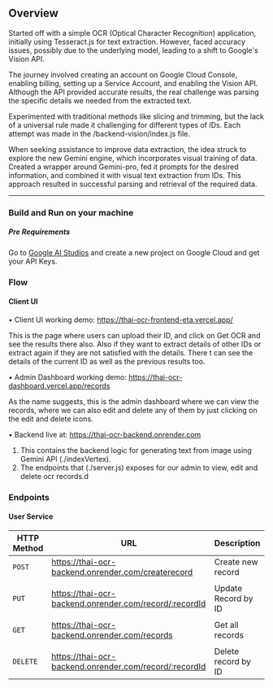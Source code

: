 ## Overview

Started off with a simple OCR (Optical Character Recognition) application, initially using Tesseract.js for text extraction. However, faced accuracy issues, possibly due to the underlying model, leading to a shift to Google's Vision API.

The journey involved creating an account on Google Cloud Console, enabling billing, setting up a Service Account, and enabling the Vision API. Although the API provided accurate results, the real challenge was parsing the specific details we needed from the extracted text.

Experimented with traditional methods like slicing and trimming, but the lack of a universal rule made it challenging for different types of IDs. Each attempt was made in the /backend-vision/index.js file.

When seeking assistance to improve data extraction, the idea struck to explore the new Gemini engine, which incorporates visual training of data. Created a wrapper around Gemini-pro, fed it prompts for the desired information, and combined it with visual text extraction from IDs. This approach resulted in successful parsing and retrieval of the required data.

---

### Build and Run on your machine

##### Pre Requirements

Go to [Google AI Studios](https://makersuite.google.com/app/prompts/new_freeform) and create a new project on Google Cloud and get your API Keys.

### Flow

#### Client UI

• Client UI
working demo: https://thai-ocr-frontend-eta.vercel.app/

This is the page where users can upload their ID, and click on Get OCR and see the results there also. Also if they want to extract details of other IDs or extract again if they are not satisfied with the details. There t can see the details of the current ID as well as the previous results too.

• Admin Dashboard
working demo: https://thai-ocr-dashboard.vercel.app/records

As the name suggests, this is the admin dashboard where we can view the records, where we can also edit and delete any of them by just clicking on the edit and delete icons.

• Backend
live at: https://thai-ocr-backend.onrender.com

1. This contains the backend logic for generating text from image using Gemini API (./indexVertex).
2. The endpoints that (./server.js) exposes for our admin to view, edit and delete ocr records.d

### Endpoints

#### User Service

| HTTP Method | URL                                                    | Description         |
| ----------- | ------------------------------------------------------ | ------------------- |
| `POST`      | https://thai-ocr-backend.onrender.com/createrecord     | Create new record   |
|             |
| `PUT`       | https://thai-ocr-backend.onrender.com/record/:recordId | Update Record by ID |
|             |
| `GET`       | https://thai-ocr-backend.onrender.com/records          | Get all records     |
|             |
| `DELETE`    | https://thai-ocr-backend.onrender.com/record/:recordId | Delete record by ID |
